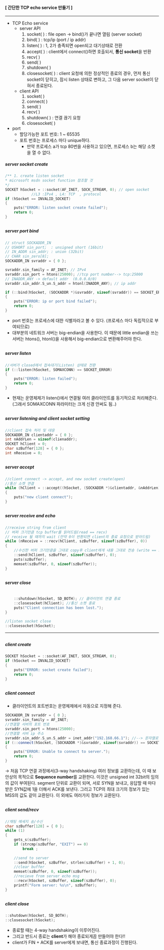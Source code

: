 #### [ 간단한 TCP echo service 만들기 ]
---
- TCP Echo service
	* server API
		1. socket( ) : file open &rarr; bind()가 끝나면 열림 (server socket)
		2. bind( ) : tcp/ip (port / ip addr)
		3. listen( ) : 1, 2가 충족되면 open되고 대기상태로 전환
		4. accept( ) : client에서 connect()하면 호출되서, **통신 socket**을 반환
		5. recv( )
		6. send( )
		7. shutdown( )
		8. closesocket( ) : client 요청에 의한 정상적인 종료의 경우, 먼저 통신 socket이 닫히고, 잠시 listen 상태로 변하고, 그 다음 server socket이 닫혀서 종료된다. 
	* client API
		1. socket( )
		2. connect( )
		3. send( )
		4. recv( )
		5. shutdown( ) : 연결 끊기 요청
		6. closesocket( )
- port
	* 할당가능한 포트 번호: 1 ~ 65535
	* 포트 번호는 프로세스 마다 unique하다.
		+ 만약 프로세스 a가 tcp 80번을 사용하고 있으면, 프로세스 b는 해당 소켓을 열 수 없다.

##### server socket create
```c++
/** 1. create listen socket 
* microsoft msdn socket function 참조할 것
*/
SOCKET hSocket = ::socket(AF_INET, SOCK_STREAM, 0); // open socket
			//L3 :IPv4 , L4: TCP  , protocol
if (hSocket == INVALID_SOCKET)
{
	puts("ERROR: listen socket create failed");
	return 0;
}
```
##
##### server port bind
```c++
// struct SOCKADDR_IN
// USHORT sin_port;  : unsigned short (16bit) 
// IN_ADDR sin_addr; : union (32bit)
// CHAR sin_zero[8];
SOCKADDR_IN svraddr = { 0 };

svraddr.sin_family = AF_INET; // IPv4
svraddr.sin_port = htons(25000); //tcp port number--> tcp:25000
// INADDR_ANY -> default addr  (0.0.0.0/0)
svraddr.sin_addr.S_un.S_addr = htonl(INADDR_ANY); // ip addr

if (::bind(hSocket, (SOCKADDR *)&svraddr, sizeof(svraddr)) == SOCKET_ERROR)
{
	puts("ERROR: ip or port bind failed");
	return 0;
}
```
- port 번호는 프로세스에 대한 식별자라고 볼 수 있다. (프로세스 마다 독립적으로 부여되므로)
- 대부분의 네트워크 서버는 big-endian을 사용한다. 이 때문에 little endian을 쓰는 서버는 htons(), htonl()을 사용해서 big-endian으로 변환해주어야 한다.

##
##### server listen 
```c++
//서버가 closed에서 접속대기(Listen) 상태로 전환
if (::listen(hSocket, SOMAXCONN) == SOCKET_ERROR)
{
	puts("ERROR: listen failed");
	return 0;
}
```
- 현재는 운영체제가 listen()에서 연결될 여러 클라이언트를 동기적으로 처리해준다. (그래서 SOMAXCONN 파라미터는 크게 신경 안써도 됨..)

##
##### server listening and client socket setting
```c++
//client 접속 처리 및 대응
SOCKADDR_IN clientaddr = { 0 };
int nAddrLen = sizeof(clienaddr);
SOCKET hClient = 0;
char szBuffer[128] = { 0 };
int nReceive = 0;
```

##
##### server accept
```c++
//client connect -> accept, and new socket create(open)
//통신 소켓 연결
while (hClient = ::accept((hSocket, (SOCKADDR *)&clientaddr, &nAddrLen)) != INVALID_SOCKET)
{
	puts("new client connect");
}
```

##
##### server receive and echo
```c++
//receive string from client 
// 버퍼 크기만큼 tcp buffer를 읽어드림(read == recv)
// receive 될 때까지 wait (만약 0이 반환되면 client의 종료 요청으로 받아드림)
while (nReceive = ::recv(hClient, szBuffer, sizeof(szBuffer), 0))
{
	//수신한 버퍼 크기만큼을 그대로 copy후 client에게 내용 그대로 전송 (write == send)
	::send(hClient, szBuffer, sizeof(szBuffer), 0);
	puts(szBuffer);
	memset(szBuffer, 0, sizeof(szBuffer));
}
```

##
##### server close
```c++

	::shutdown(hSocket, SD_BOTH); // 클라이언트 연결 종료
	::closesocket(hClient); //통신 소켓 종료
	puts("Client connection has been lost.");
}

//listen socket close
::closesocket(hSocket);

```
---
##
##### client create
```c++
SOCKET hSocket = ::socket(AF_INET, SOCK_STREAM, 0);
if (hSocket == INVALID_SOCKET)
{
	puts("ERROR: socket create failed");
	return 0;
}
```

##
##### client connect
- 클라이언트의 포트번호는 운영체제에서 자동으로 지정해 준다.
```c++
SOCKADDR_IN svraddr = { 0 };
svraddr.sin_family = AF_INET;
//연결할 서버의 포트 번호
svraddr.sin_port = htons(25000);
//연결할 서버 ip 주소
svraddr.sin_addr.S_un.S_addr = inet_addr("192.168.66.1"); //--> 문자열로 입력해주면 알아서 숫자로 잘 변환해준다. // 컴퓨터 한 대로 할 경우 127.0.0.1로 테스트
if (::connect(hSocket, (SOCKADDR *)&svraddr, sizeof(svraddr)) == SOCKET_ERROR)
{
	puts("ERROR: Unable to connect to server.");
	return 0;
}
```
&rarr; 처음 TCP 연결 과정에서(3-way handshaking) 여러 정보를 교환하는데, 이 때 보안상의 목적으로 **Sequence number**를 교환한다. 이것은 unsigned int 32bit의 임의의 값이 부여된다. segment 단위로 교환이 되며, 서로 SYN을 보내고, 응답할 때 마다 받은 SYN값에 1을 더해서 ACK를 보낸다. 그리고 TCP의 최대 크기의 정보가 있는 MSS의 값도 같이 교환된다. 이 외에도 여러가지 정보가 교환된다. 


##
##### client send/recv
```c++
//채팅 메세지 송/수신
char szBuffer[128] = { 0 };
while (1)
{
	gets_s(szBuffer);
	if (strcmp(szBuffer, "EXIT") == 0)
		break ;
	
	//send to server
	::send(hSocket, szBuffer, strlen(szBuffer) + 1, 0);
	//clear buffer
	memset(szBuffer, 0, sizeof(szBuffer));
	//recieve from server echo msg
	::recv(hSocket, szBuffer, sizeof(szBuffer), 0);
	printf("Form server: %s\n", szBuffer);
}
```

##
##### client close
```c++
::shutdown(hSocket, SD_BOTH);
::closesocket(hSocket);
```

- 종료할 때는 4-way handshaking이 이루어진다. 
- 그리고 반드시 종료는 **client**가 해야 종료되게끔 만들어야 한다!!
- client가 FIN + ACK를 server에게 보내면, 통신 종료과정이 진행된다.
